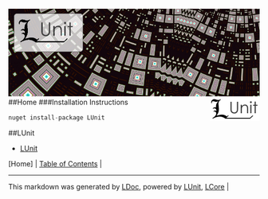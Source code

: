 ![](LUnit/Content/LUnit-banner-large.png "")
<img align="right" src="LUnit/Content/LUnit-logo-small.png">
##Home
###Installation Instructions
```cs
nuget install-package LUnit
```
##LUnit

 - [LUnit](LUnit/LUnit.md)

[Home] | [Table of Contents](TableOfContents.md) | 

---

This markdown was generated by [LDoc](https://github.com/CodeSingularity/LDoc), powered by [LUnit](https://github.com/CodeSingularity/LUnit), [LCore](https://github.com/CodeSingularity/LCore) | 

